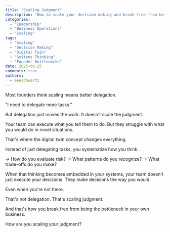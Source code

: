 ```yaml
---
title: "Scaling Judgment"
description: "How to scale your decision-making and break free from being the bottleneck in your business"
categories:
  - "Leadership"
  - "Business Operations"
  - "Scaling"
tags:
  - "Scaling"
  - "Decision Making"
  - "Digital Twin"
  - "Systems Thinking"
  - "Founder Bottlenecks"
date: 2025-06-25
comments: true
authors:
  - eeeschwartz
---
```

Most founders think scaling means better delegation.

"I need to delegate more tasks."

But delegation just moves the work. It doesn't scale the judgment.

Your team can execute what you tell them to do. But they struggle with what you would do in novel situations.

That's where the digital twin concept changes everything.

Instead of just delegating tasks, you systematize how you think.

→ How do you evaluate risk?
→ What patterns do you recognize?
→ What trade-offs do you make?

When that thinking becomes embedded in your systems, your team doesn't just execute your decisions. They make decisions the way you would.

Even when you're not there.

That's not delegation. That's scaling judgment.

And that's how you break free from being the bottleneck in your own business.

How are you scaling your judgment? 